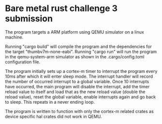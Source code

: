 Bare metal rust challenge 3 submission
==============================
The program targets a ARM platform using QEMU simulator on a linux machine.

Running "cargo build" will compile the program and the dependencies for the target "thumbv7m-none-eabi".
Running "cargo run" will run the program in the qemu-system-arm simulator as shown in the .cargo/config.toml configuration file.

The program initially sets up a cortex-m timer to interrupt the program every 10ms after which it will enter sleep mode. The interrupt handler will record the number of occurred interrupt to a global variable. Once 10 interrupts have occurred, the main program will disable the interrupt, add the timer reload value to itself and load that as the new reload value (double the reload value), reset the global variable, enable interrupts again and go back to sleep. This repeats in a never ending loop.

The program is written to function with only the cortex-m related crates as device specific hal crates did not work in QEMU.
